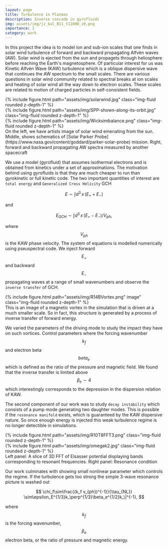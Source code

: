 ```yaml
---
layout: page
title: Turbulence in Plasmas
description: Inverse cascade in gyrofluids
img: assets/img/jz_bal_B11_t11000_z0.png
importance: 1
category: work
---
```


In this project the idea is to model ion and sub-ion scales that one finds in solar wind turbulence of forward and backward propagating Alfvèn waves (AW). Solar wind is ejected from the sun and propagets through heliosphere before reaching the Earth's magnetosphere. Of particular interest for us was Kinetic Alfvèn Wave (KAW) turbulence which is a oblique dispersive wave that continues the AW spectrum to the small scales. There are various questions in solar wind community related to spectral breaks at ion scales and heating of solar wind all the way down to electron scales. These scales are related to motion of charged particles in self-consistent fields.  

<div class="row justify-content-sm-center">
    <div class="col-sm-4 mt-3 mt-md-0">
        {% include figure.html path="assets/img/solarwind.jpg" class="img-fluid rounded z-depth-1" %}
    </div>
    <div class="col-sm-4 mt-3 mt-md-0">
        {% include figure.html path="assets/img/SPP-shown-along-its-orbit.jpg" class="img-fluid rounded z-depth-1" %}
    </div>
    <div class="col-sm-3 mt-3 mt-md-0">
        {% include figure.html path="assets/img/Wicksimbalance.png" class="img-fluid rounded z-depth-1" %}
    </div>
</div>
<div class="caption">
    On the left, we have artists image of solar wind emenating from the sun. Middle, shows schematics of [Solar Parker Probe](https://www.nasa.gov/content/goddard/parker-solar-probe) mission. Right, forward and backward propagating AW spectra measured by another spacecraft
</div>

We use a model (gyrofluid) that assumes isothermal electrons and is obtained from kinetics under a set of approximations. The motivation behind using gyrofluids is that they are much cheaper to run than gyrokinetic or full kinetic code. The two important quantities of interest are `total energy` and `Generalized Cross Helicity` GCH

$$
	E \sim \int d^3\,x\, ( E_+ + E_- ) 
$$

and

$$
	E_{GCH} \sim \int d^3\,x\, ( E_+ - E_- )/V_{ph},
$$

where $$V_{ph}$$ is the KAW phase velocity. The system of equations is modelled numerically using pseuspectral code. We inject forward $$E_+$$ and backward $$E_-$$ propagating waves at a range of small wavenumbers and observe the `inverse transfer` of GCH. 

<div class="row">
    <div class="col-sm mt-3 mt-md-0">
        {% include figure.html path="assets/img/R14BVortex.png" image" class="img-fluid rounded z-depth-1" %}
    </div>
</div>
<div class="caption">
    This is an image of a magnetic vortex in the simulation that is driven at a much smaller scale. So in fact, this structure is generated by a process of inverse transfer of forward energy.
</div>

We varied the parameters of the driving mode to study the impact they have on such vortices. Control parameters where the forcing wavenumber $$k_f$$ and electron beta $$beta_e$$ which is defined as the ratio of the pressure and magnetic field. We found that the inverse transfer is limited above $$\beta_e\sim 4$$ which interestingly corresponds to the depression in the dispersion relation of KAW. 

The second component of our work was to study `decay instability` which consists of a pump mode generating two daughter modes. This is possible if the `resonance manifold` exists, which is guaranteed by the KAW dispersive nature. So once enough energy is injected this weak turbulence regime is no longer detectible in simulations. 


<div class="row justify-content-sm-center">
    <div class="col-sm-6 mt-3 mt-md-0">
        {% include figure.html path="assets/img/R10T8FFT3.png" class="img-fluid rounded z-depth-1" %}
    </div>
    <div class="col-sm-4 mt-3 mt-md-0">
        {% include figure.html path="assets/img/omegak2.jpg" class="img-fluid rounded z-depth-1" %}
    </div>
</div>
<div class="caption">
    Left panel: A slice of 3D FFT of Elsasser potential displaying bands corresponding to resonant frequencies. Right panel: Resonance condition
</div>

Our work culminates with showing small nonlinear parameter which controls the regime. If the turbulence gets too strong the simple 3-wave resonance picture is washed out

$$
\chi_f\sim\frac{(k_f v_{ph})^{-1}}{\tau_{NL}} \sim\epsilon_E^{1/3}k_\perp^{1/3}\beta_e^{1/2}k_\|^{-1},
$$

where $$k_f$$ is the forcing wavenumber, $$\beta_e$$ electron beta, or the ratio of pressure and magnetic energy. 
